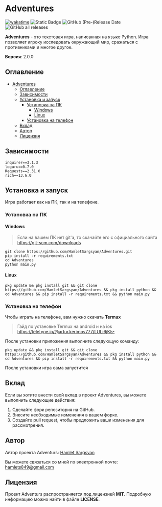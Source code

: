 # Adventures

[![wakatime](https://wakatime.com/badge/github/HamletSargsyan/Adventures.svg)](https://wakatime.com/badge/github/HamletSargsyan/Adventures) 
![Static Badge](https://img.shields.io/badge/version-2.0.0-blue)
![GitHub (Pre-)Release Date](https://img.shields.io/github/release-date-pre/HamletSargsyan/Adventures?color=blue)
![GitHub all releases](https://img.shields.io/github/downloads/HamletSargsyan/Adventures/total?color=blue)

**Adventures** - это текстовая игра, написанная на языке Python. Игра позволяет игроку исследовать окружающий мир, сражаться с противниками и многое другое.

**Версия**: 2.0.0

## Оглавление

- [Adventures](#adventures)
  - [Оглавление](#оглавление)
  - [Зависимости](#зависимости)
  - [Установка и запуск](#установка-и-запуск)
    - [Установка на ПК](#установка-на-пк)
      - [Windows](#windows)
      - [Linux](#linux)
    - [Установка на телефон](#установка-на-телефон)
  - [Вклад](#вклад)
  - [Автор](#автор)
  - [Лицензия](#лицензия)

## Зависимости



```
inquirer==3.1.3
loguru==0.7.0
Requests==2.31.0
rich==13.6.0
```

## Установка и запуск

Игра работает как на ПК, так и на телефоне.

### Установка на ПК

#### Windows
> Если на вашем ПК нет git'а, то скачайте его с официального сайта
> https://git-scm.com/downloads

```shell
git clone https://github.com/HamletSargsyan/Adventures.git
pip install -r requirements.txt
cd Adventures
python main.py
```

#### Linux
``` shell
pkg update && pkg install git && git clone https://github.com/HamletSargsyan/Adventures && pkg install python && cd Adventures && pip install -r requirements.txt && python main.py
```

### Установка на телефон

Чтобы играть на телефоне, вам нужно скачать **Termux**


> Гайд по установке Termux на android и на ios
> https://teletype.in/@artur.kerimov777/LULi6jK5-

После установки приложения выполните следующую команду:

``` shell
pkg update && pkg install git && git clone https://github.com/HamletSargsyan/Adventures && pkg install python && cd Adventures && pip install -r requirements.txt && python main.py
```

После установки игра сама запустится

## Вклад

Если вы хотите внести свой вклад в проект Adventures, вы можете выполнить следующие действия:

1. Сделайте форк репозитория на GitHub.
2. Внесите необходимые изменения в вашем форке.
3. Создайте pull request, чтобы предложить ваши изменения для рассмотрения.

## Автор

Автор проекта Adventurs: [Hamlet Sargsyan](https://github.com/HamletSargsyan/)

Вы можете связаться со мной по электронной почте: hamlets849@gmail.com

## Лицензия

Проект Adventurs распространяется под лицензией **MIT**. Подробную информацию можно найти в файле **LICENSE**.

